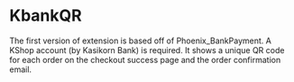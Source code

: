 KbankQR
===========

The first version of extension is based off of Phoenix_BankPayment.
A KShop account (by Kasikorn Bank) is required.
It shows a unique QR code for each order on the checkout success page and the order confirmation email.
